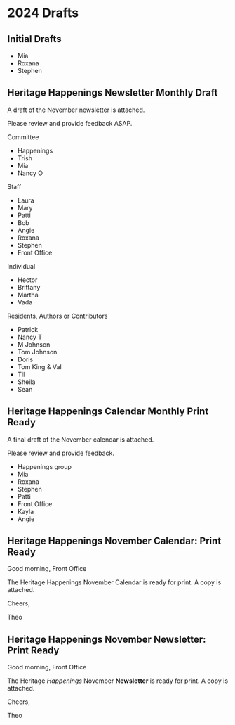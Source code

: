 # 2024 Drafts

## Initial Drafts

* Mia
* Roxana
* Stephen

## Heritage Happenings Newsletter Monthly Draft

A draft of the November newsletter is attached.

Please review and provide feedback ASAP.

Committee

* Happenings
* Trish
* Mia
* Nancy O

Staff

* Laura
* Mary
* Patti
* Bob
* Angie
* Roxana
* Stephen
* Front Office

Individual

* Hector
* Brittany
* Martha
* Vada

Residents, Authors or Contributors

* Patrick
* Nancy T
* M Johnson
* Tom Johnson
* Doris
* Tom King & Val
* Til
* Sheila
* Sean


## Heritage Happenings Calendar Monthly Print Ready

A final draft of the November calendar is attached.

Please review and provide feedback.

* Happenings group
* Mia
* Roxana
* Stephen
* Patti
* Front Office
* Kayla
* Angie



## Heritage Happenings November Calendar: Print Ready

Good morning, Front Office

The Heritage Happenings November Calendar is ready for print. A copy is attached.

Cheers,

Theo


## Heritage Happenings November Newsletter: Print Ready

Good morning, Front Office

The Heritage *Happenings* November **Newsletter** is ready for print. A copy is attached.

Cheers,

Theo
